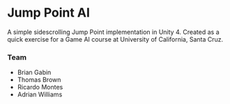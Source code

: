 # Jump Point AI
A simple sidescrolling Jump Point implementation in Unity 4. Created as a quick exercise for a Game AI course at University of California, Santa Cruz.

### Team
- Brian Gabin
- Thomas Brown
- Ricardo Montes
- Adrian Williams

